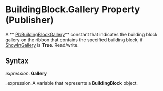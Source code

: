 
# BuildingBlock.Gallery Property (Publisher)

A  ** [PbBuildingBlockGallery](e8fc3a1a-d5cc-42e8-9746-86fe849f8169.md)** constant that indicates the building block gallery on the ribbon that contains the specified building block, if [ShowInGallery](d32d5caa-d242-7936-a4da-4429f6343015.md) is **True**. Read/write.


## Syntax

 _expression_. **Gallery**

 _expression_A variable that represents a  **BuildingBlock** object.

